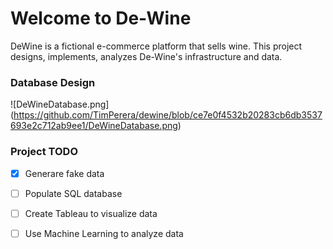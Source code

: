 # Welcome to De-Wine

DeWine is a fictional e-commerce platform that sells wine. This project designs, implements, analyzes 
De-Wine's infrastructure and data. 

### Database Design
![DeWineDatabase.png]
(https://github.com/TimPerera/dewine/blob/ce7e0f4532b20283cb6db3537693e2c712ab9ee1/DeWineDatabase.png)

### **Project TODO**
- [X] Generare fake data
- [ ] Populate SQL database
- [ ] Create Tableau to visualize data
- [ ] Use Machine Learning to analyze data

